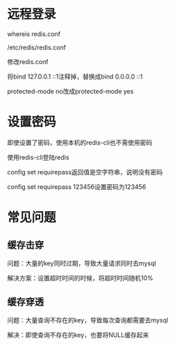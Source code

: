 # 远程登录

whereis redis.conf

/etc/redis/redis.conf

修改redis.conf

将bind 127.0.0.1 ::1注释掉，替换成bind 0.0.0.0 ::1

protected-mode no改成protected-mode yes

# 设置密码

即使设置了密码，使用本机的redis-cli也不需使用密码

使用redis-cli登陆redis

config set requirepass返回值是空字符串，说明没有密码

config set requirepass 123456设置密码为123456

# 常见问题

## 缓存击穿

问题：大量的key同时过期，导致大量请求同时去mysql

解决方案：设置超时时间的时候，将超时时间随机10%

## 缓存穿透

问题：大量查询不存在的key，导致每次查询都需要去mysql

解决：即使查询不存在的key，也要将NULL缓存起来

